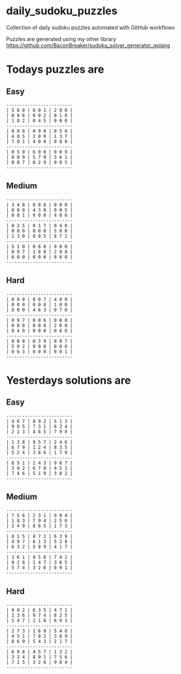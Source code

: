 
# daily_sudoku_puzzles 

Collection of daily sudoku puzzles automated with GitHub workflows 

Puzzles are generated using my other library https://github.com/BaconBreaker/sudoku_solver_generator_golang 
 

# Todays puzzles are 

## Easy 

```
-------------------------
| 5 8 0 | 0 0 1 | 2 0 0 | 
| 0 0 6 | 0 0 2 | 0 1 8 | 
| 1 0 2 | 0 4 5 | 0 0 0 | 
-------------------------
| 0 0 0 | 0 9 0 | 0 5 0 | 
| 4 0 5 | 2 0 0 | 1 3 7 | 
| 7 0 1 | 4 0 0 | 0 8 0 | 
-------------------------
| 0 5 0 | 6 0 0 | 0 0 9 | 
| 8 0 9 | 5 7 0 | 3 6 1 | 
| 0 0 7 | 0 2 9 | 0 0 5 | 
-------------------------
```
## Medium 

```
-------------------------
| 3 4 0 | 0 0 8 | 0 0 0 | 
| 0 0 0 | 4 3 0 | 0 0 5 | 
| 0 0 1 | 9 0 0 | 4 0 0 | 
-------------------------
| 0 2 5 | 0 1 7 | 0 4 0 | 
| 0 0 0 | 0 0 0 | 5 0 0 | 
| 1 3 0 | 0 0 5 | 8 7 2 | 
-------------------------
| 5 1 0 | 0 6 0 | 0 0 0 | 
| 0 9 7 | 1 0 0 | 2 0 8 | 
| 6 0 0 | 0 0 0 | 0 0 0 | 
-------------------------
```
## Hard 

```
-------------------------
| 0 0 0 | 0 0 7 | 4 8 0 | 
| 0 0 0 | 0 0 8 | 1 0 0 | 
| 8 0 0 | 4 6 3 | 0 7 0 | 
-------------------------
| 0 9 7 | 0 0 6 | 0 0 0 | 
| 0 0 0 | 0 8 0 | 2 0 0 | 
| 0 4 0 | 0 0 0 | 0 6 0 | 
-------------------------
| 0 0 0 | 0 3 9 | 0 0 7 | 
| 5 0 2 | 8 0 0 | 0 0 0 | 
| 0 6 3 | 0 0 0 | 0 0 1 | 
-------------------------
```
# Yesterdays solutions are 

## Easy 

```
-------------------------
| 4 6 7 | 8 9 2 | 5 1 3 | 
| 9 8 5 | 7 3 1 | 6 2 4 | 
| 2 1 3 | 4 6 5 | 7 9 8 | 
-------------------------
| 1 3 8 | 9 5 7 | 2 4 6 | 
| 6 7 9 | 1 2 4 | 8 3 5 | 
| 5 2 4 | 3 8 6 | 1 7 9 | 
-------------------------
| 8 5 1 | 2 4 3 | 9 6 7 | 
| 3 9 2 | 6 7 8 | 4 5 1 | 
| 7 4 6 | 5 1 9 | 3 8 2 | 
-------------------------
```
## Medium 

```
-------------------------
| 7 5 6 | 2 3 1 | 9 8 4 | 
| 1 8 3 | 7 9 4 | 2 5 6 | 
| 2 4 9 | 8 6 5 | 1 7 3 | 
-------------------------
| 8 1 5 | 4 7 2 | 6 3 9 | 
| 4 9 7 | 6 1 3 | 5 2 8 | 
| 6 3 2 | 5 8 9 | 4 1 7 | 
-------------------------
| 3 6 1 | 9 5 8 | 7 4 2 | 
| 9 2 8 | 1 4 7 | 3 6 5 | 
| 5 7 4 | 3 2 6 | 8 9 1 | 
-------------------------
```
## Hard 

```
-------------------------
| 9 8 2 | 6 3 5 | 4 7 1 | 
| 1 3 6 | 9 7 4 | 8 2 5 | 
| 5 4 7 | 2 1 8 | 6 9 3 | 
-------------------------
| 2 7 3 | 1 6 9 | 5 4 8 | 
| 4 5 1 | 7 8 2 | 3 6 9 | 
| 8 6 9 | 5 4 3 | 2 1 7 | 
-------------------------
| 6 9 8 | 4 5 7 | 1 3 2 | 
| 3 2 4 | 8 9 1 | 7 5 6 | 
| 7 1 5 | 3 2 6 | 9 8 4 | 
-------------------------
```

